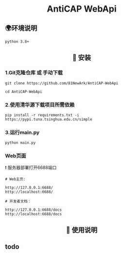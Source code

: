 <div align="center">

# AntiCAP WebApi

</div>

## 🌍环境说明
```
python 3.8+
```

<div align="center">

## 📁 安装

</div>

###  1.Git克隆仓库 或 手动下载

```
git clone https://github.com/81NewArk/AntiCAP-WebApi

cd AntiCAP-WebApi
```



### 2.使用清华源下载项目所需依赖
```
pip install -r requirements.txt -i https://pypi.tuna.tsinghua.edu.cn/simple
```


### 3.运行main.py
```
python main.py
```


###  Web页面
❗ 服务器部署打开6688端口

```
# Web主页:

http://127.0.0.1:6688/
http://localhost:6688/

# 开发者文档：

http://127.0.0.1:6688/docs
http://localhost:6688/docs
```
<div align="center">

## 📄 使用说明

</div>

## todo


